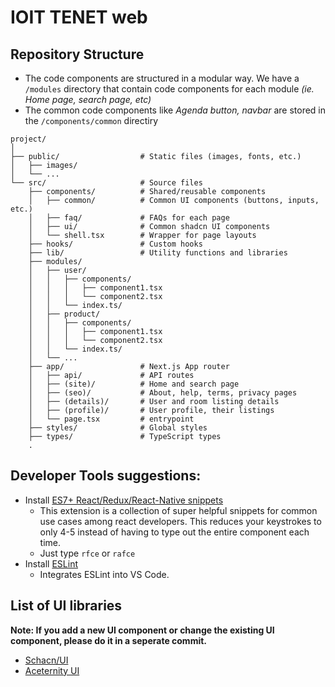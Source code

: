 # IOIT TENET web

## Repository Structure

- The code components are structured in a modular way. We have a `/modules` directory that contain code components for each module _(ie. Home page, search page, etc)_
- The common code components like _Agenda button, navbar_ are stored in the `/components/common` directiry

```
project/
│
├── public/                  # Static files (images, fonts, etc.)
│   ├── images/
│   └── ...
└── src/                     # Source files
    ├── components/          # Shared/reusable components
    │   ├── common/          # Common UI components (buttons, inputs, etc.)
    │   ├── faq/             # FAQs for each page
    │   ├── ui/              # Common shadcn UI components
    │   └── shell.tsx        # Wrapper for page layouts
    ├── hooks/               # Custom hooks
    ├── lib/                 # Utility functions and libraries
    ├── modules/
    │   ├── user/
    │   │   ├── components/
    │   │   │   ├── component1.tsx
    │   │   │   └── component2.tsx
    │   │   └── index.ts/
    │   ├── product/
    │   │   ├── components/
    │   │   │   ├── component1.tsx
    │   │   │   └── component2.tsx
    │   │   └── index.ts/
    │   └── ...
    ├── app/                 # Next.js App router
    │   ├── api/             # API routes
    │   ├── (site)/          # Home and search page
    │   ├── (seo)/           # About, help, terms, privacy pages
    │   ├── (details)/       # User and room listing details
    │   ├── (profile)/       # User profile, their listings
    │   └── page.tsx         # entrypoint
    ├── styles/              # Global styles
    ├── types/               # TypeScript types
    .
```

## Developer Tools suggestions:

- Install [ES7+ React/Redux/React-Native snippets](https://marketplace.visualstudio.com/items?itemName=dsznajder.es7-react-js-snippets)
  - This extension is a collection of super helpful snippets for common use cases among react developers. This reduces your keystrokes to only 4-5 instead of having to type out the entire component each time.
  - Just type `rfce` or `rafce`
- Install [ESLint](https://marketplace.visualstudio.com/items?itemName=dbaeumer.vscode-eslint)
  - Integrates ESLint into VS Code.

## List of UI libraries

**Note: If you add a new UI component or change the existing UI component, please do it in a seperate commit.**

- [Schacn/UI](https://ui.shadcn.com/)
- [Aceternity UI](https://ui.aceternity.com/)
